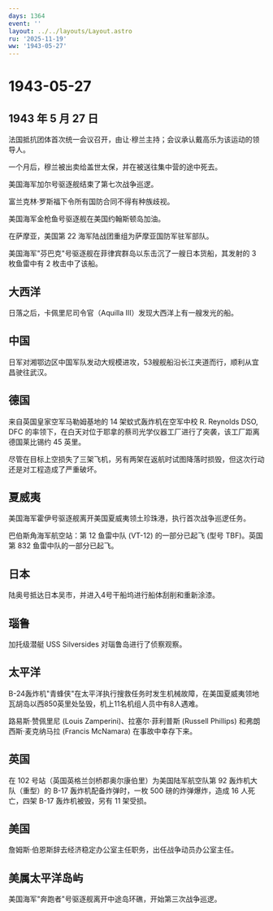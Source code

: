 ```yaml
---
days: 1364
event: ''
layout: ../../layouts/Layout.astro
ru: '2025-11-19'
ww: '1943-05-27'
---
```


# 1943-05-27

## 1943 年 5 月 27 日

法国抵抗团体首次统一会议召开，由让·穆兰主持；会议承认戴高乐为该运动的领导人。

一个月后，穆兰被出卖给盖世太保，并在被送往集中营的途中死去。

美国海军加尔号驱逐舰结束了第七次战争巡逻。

富兰克林·罗斯福下令所有国防合同不得有种族歧视。

美国海军金枪鱼号驱逐舰在美国约翰斯顿岛加油。

在萨摩亚，美国第 22 海军陆战团重组为萨摩亚国防军驻军部队。

美国海军"芬巴克"号驱逐舰在菲律宾群岛以东击沉了一艘日本货船，其发射的 3
枚鱼雷中有 2 枚击中了该船。

## 大西洋

日落之后，卡佩里尼司令官（Aquilla III）发现大西洋上有一艘发光的船。

## 中国

日军对湘鄂边区中国军队发动大规模进攻，53艘舰船沿长江夹道而行，顺利从宜昌驶往武汉。

## 德国

来自英国皇家空军马勒姆基地的 14 架蚊式轰炸机在空军中校 R. Reynolds DSO,
DFC
的率领下，在白天对位于耶拿的蔡司光学仪器工厂进行了突袭，该工厂距离德国莱比锡约
45 英里。

尽管在目标上空损失了三架飞机，另有两架在返航时试图降落时损毁，但这次行动还是对工程造成了严重破坏。

## 夏威夷

美国海军霍伊号驱逐舰离开美国夏威夷领土珍珠港，执行首次战争巡逻任务。

巴伯斯角海军航空站：第 12 鱼雷中队 (VT-12) 的一部分已起飞 (型号
TBF)。英国第 832 鱼雷中队的一部分已起飞。

## 日本

陆奥号抵达日本吴市，并进入4号干船坞进行船体刮削和重新涂漆。

## 瑙鲁

加托级潜艇 USS Silversides 对瑙鲁岛进行了侦察观察。

## 太平洋

B-24轰炸机"青蜂侠"在太平洋执行搜救任务时发生机械故障，在美国夏威夷领地瓦胡岛以西850英里处坠毁，机上11名机组人员中有8人遇难。

路易斯·赞佩里尼 (Louis Zamperini)、拉塞尔·菲利普斯 (Russell Phillips)
和弗朗西斯·麦克纳马拉 (Francis McNamara) 在事故中幸存下来。

## 英国

在 102 号站（英国英格兰剑桥郡奥尔康伯里）为美国陆军航空队第 92
轰炸机大队（重型）的 B-17 轰炸机配备炸弹时，一枚 500 磅的炸弹爆炸，造成
16 人死亡，四架 B-17 轰炸机被毁，另有 11 架受损。

## 美国

詹姆斯·伯恩斯辞去经济稳定办公室主任职务，出任战争动员办公室主任。

## 美属太平洋岛屿

美国海军"奔跑者"号驱逐舰离开中途岛环礁，开始第三次战争巡逻。